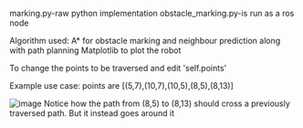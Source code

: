 marking.py-raw python implementation
obstacle_marking.py-is run as a ros node

Algorithm used: A* for obstacle marking and neighbour prediction along with path planning
Matplotlib to plot the robot

To change the points to be traversed and edit 'self.points'

Example use case:
points are [(5,7),(10,7),(10,5),(8,5),(8,13)]

![image](https://github.com/user-attachments/assets/9ef931b5-6eaf-4825-95ff-e72032eaa2e3)
Notice how the path from (8,5) to (8,13) should cross a previously traversed path. But it instead goes around it

